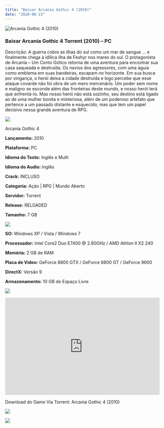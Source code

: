 ```yaml
---
title: "Baixar Arcania Gothic 4 (2010)"
date: "2020-08-23"
---
```


![Arcania Gothic 4 (2010)](https://1.bp.blogspot.com/-bxb3LqzfBEA/X0K2fxpXT4I/AAAAAAAABiY/HFYKK-1HArE1ziWAil6FouL_Em8aLmSpQCNcBGAsYHQ/s320/poster.jpg "Arcania Gothic 4 (2010)")

### Baixar Arcania Gothic 4 Torrent (2010) – PC

Descrição: A guerra cobre as ilhas do sul como um mar de sangue … e finalmente chega à idílica ilha de Feshyr nos mares do sul. O protagonista de Arcania – Um Conto Gótico retorna de uma aventura para encontrar sua casa saqueada e destruída. Os navios dos agressores, com uma águia como emblema em suas bandeiras, escapam no horizonte. Em sua busca por vingança, o herói deixa a cidade destruída e logo percebe que esse ataque covarde não foi obra de um mero mercenário. Um poder sem nome e maligno se esconde além das fronteiras deste mundo, e nosso herói terá que enfrentá-lo. Mas nosso herói não está sozinho, seu destino está ligado ao de uma mulher bonita e misteriosa, além de um poderoso artefato que pertence a um passado distante e esquecido, mas que tem um papel decisivo nessa grande aventura de RPG.

![](https://1.bp.blogspot.com/-XIAoZor_ewQ/Xt6k8H1cWZI/AAAAAAAAAi0/oGRR_ah4Rf449lfQQZDiX_22jAu7LLnJACPcBGAYYCw/s400/Bot{a384763efc0343bc154516df87137d254a706e3c5e4872db09a759f4bd7601ea}25C3{a384763efc0343bc154516df87137d254a706e3c5e4872db09a759f4bd7601ea}25A3o{a384763efc0343bc154516df87137d254a706e3c5e4872db09a759f4bd7601ea}2Bde{a384763efc0343bc154516df87137d254a706e3c5e4872db09a759f4bd7601ea}2BInforma{a384763efc0343bc154516df87137d254a706e3c5e4872db09a759f4bd7601ea}25C3{a384763efc0343bc154516df87137d254a706e3c5e4872db09a759f4bd7601ea}25A7{a384763efc0343bc154516df87137d254a706e3c5e4872db09a759f4bd7601ea}25C3{a384763efc0343bc154516df87137d254a706e3c5e4872db09a759f4bd7601ea}25B5es.jpg)

Arcania Gothic 4

**Lançamento:** 2010

**Plataforma:** PC

**Idioma do Texto:** Inglês e Multi

**Idioma do Audio:** Inglês

**Crack:** INCLUSO

**Categoria:** Ação | RPG | Mundo Aberto

**Servidor:** Torrent

**Release:** RELOADED

**Tamanho:** 7 GB

![](https://1.bp.blogspot.com/-h4INo_OBwls/Xt6lEEMpxNI/AAAAAAAAAi4/JjyyoRDYOagV83dzmOlHFitCwsklVMs6ACPcBGAYYCw/s400/Bot{a384763efc0343bc154516df87137d254a706e3c5e4872db09a759f4bd7601ea}25C3{a384763efc0343bc154516df87137d254a706e3c5e4872db09a759f4bd7601ea}25A3o{a384763efc0343bc154516df87137d254a706e3c5e4872db09a759f4bd7601ea}2Bde{a384763efc0343bc154516df87137d254a706e3c5e4872db09a759f4bd7601ea}2BRequisitos.jpg)

**SO:** Windows XP / Vista / Windows 7

**Processador:** Intel Core2 Duo E7400 @ 2.80GHz / AMD Athlon II X2 240

**Memória:** 2 GB de RAM

**Placa de Video:** GeForce 8800 GTX / GeForce 8800 GT / GeForce 9600

**DirectX:** Versão 9

**Armazenamento:** 10 GB de Espaço Livre

![](https://1.bp.blogspot.com/-rcYyVsnA81c/Xt6lZMZ2XiI/AAAAAAAAAjA/1MF2KKFyKSoUtwrodSDJRdpQoMNmnHOhwCPcBGAYYCw/s400/Bot{a384763efc0343bc154516df87137d254a706e3c5e4872db09a759f4bd7601ea}25C3{a384763efc0343bc154516df87137d254a706e3c5e4872db09a759f4bd7601ea}25A3o{a384763efc0343bc154516df87137d254a706e3c5e4872db09a759f4bd7601ea}2Bde{a384763efc0343bc154516df87137d254a706e3c5e4872db09a759f4bd7601ea}2BTrailer.jpg)

<iframe allow="accelerometer; autoplay; encrypted-media; gyroscope; picture-in-picture" allowfullscreen frameborder="0" height="315" src="https://www.youtube.com/embed/IEW7rk522TU" width="500"></iframe>

Download do Game Via Torrent: Arcania Gothic 4 (2010)

[![](https://1.bp.blogspot.com/-KEcbu5lXdM0/Xu5yX-HgHDI/AAAAAAAAAsY/bBJ6W14NqC4-Ny_0LiwqQPIkTbYzyURcACPcBGAYYCw/s200/CAPA3.jpg)](https://utorrentmegagames.blogspot.com/p/recomendado.html)

[![](https://1.bp.blogspot.com/-Rkir3Cy7E90/XthUbQKV_OI/AAAAAAAAAgU/q6xV1k8mreQnsOAbeImqH6Qi8ahsN2LpACPcBGAYYCw/s1600/Bot{a384763efc0343bc154516df87137d254a706e3c5e4872db09a759f4bd7601ea}25C3{a384763efc0343bc154516df87137d254a706e3c5e4872db09a759f4bd7601ea}25A3o{a384763efc0343bc154516df87137d254a706e3c5e4872db09a759f4bd7601ea}2Bde{a384763efc0343bc154516df87137d254a706e3c5e4872db09a759f4bd7601ea}2BDownload.jpg)](8141a11d3bc95ae208c77a352e7b376180f1eec4&dn=Arcania{a384763efc0343bc154516df87137d254a706e3c5e4872db09a759f4bd7601ea}20Gothic{a384763efc0343bc154516df87137d254a706e3c5e4872db09a759f4bd7601ea}204{a384763efc0343bc154516df87137d254a706e3c5e4872db09a759f4bd7601ea}20{a384763efc0343bc154516df87137d254a706e3c5e4872db09a759f4bd7601ea}5bMULTI5{a384763efc0343bc154516df87137d254a706e3c5e4872db09a759f4bd7601ea}5d{a384763efc0343bc154516df87137d254a706e3c5e4872db09a759f4bd7601ea}5bPCDVD{a384763efc0343bc154516df87137d254a706e3c5e4872db09a759f4bd7601ea}5d{a384763efc0343bc154516df87137d254a706e3c5e4872db09a759f4bd7601ea}5bWwW.SuperGamesTorrents.CoM{a384763efc0343bc154516df87137d254a706e3c5e4872db09a759f4bd7601ea}5d&tr=http{a384763efc0343bc154516df87137d254a706e3c5e4872db09a759f4bd7601ea}3a{a384763efc0343bc154516df87137d254a706e3c5e4872db09a759f4bd7601ea}2f{a384763efc0343bc154516df87137d254a706e3c5e4872db09a759f4bd7601ea}2fwww.supergamestorrents.com{a384763efc0343bc154516df87137d254a706e3c5e4872db09a759f4bd7601ea}3a2710{a384763efc0343bc154516df87137d254a706e3c5e4872db09a759f4bd7601ea}2fannounce&tr=udp{a384763efc0343bc154516df87137d254a706e3c5e4872db09a759f4bd7601ea}3a{a384763efc0343bc154516df87137d254a706e3c5e4872db09a759f4bd7601ea}2f{a384763efc0343bc154516df87137d254a706e3c5e4872db09a759f4bd7601ea}2ftracker.thepiratebay.org{a384763efc0343bc154516df87137d254a706e3c5e4872db09a759f4bd7601ea}3a80{a384763efc0343bc154516df87137d254a706e3c5e4872db09a759f4bd7601ea}2fannounce&tr=http{a384763efc0343bc154516df87137d254a706e3c5e4872db09a759f4bd7601ea}3a{a384763efc0343bc154516df87137d254a706e3c5e4872db09a759f4bd7601ea}2f{a384763efc0343bc154516df87137d254a706e3c5e4872db09a759f4bd7601ea}2ftracker.thepiratebay.org{a384763efc0343bc154516df87137d254a706e3c5e4872db09a759f4bd7601ea}2fannounce)
